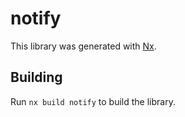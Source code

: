 # notify

This library was generated with [Nx](https://nx.dev).

## Building

Run `nx build notify` to build the library.
